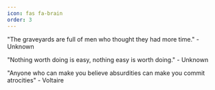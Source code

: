 ```yaml
---
icon: fas fa-brain
order: 3
---
```


"The graveyards are full of men who thought they had more time." - Unknown

"Nothing worth doing is easy, nothing easy is worth doing." - Unknown

"Anyone who can make you believe absurdities can make you commit atrocities" - Voltaire